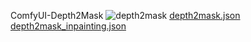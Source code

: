 ComfyUI-Depth2Mask
![depth2mask](https://github.com/DannyStone1999/ComfyUI-Depth2Mask/assets/171996586/2eeea91f-4092-4214-8aa9-2cb40aedd23b)
[depth2mask.json](https://github.com/user-attachments/files/15700286/depth2mask.json)
[depth2mask_inpainting.json](https://github.com/user-attachments/files/15700292/depth2mask_inpainting.json)
